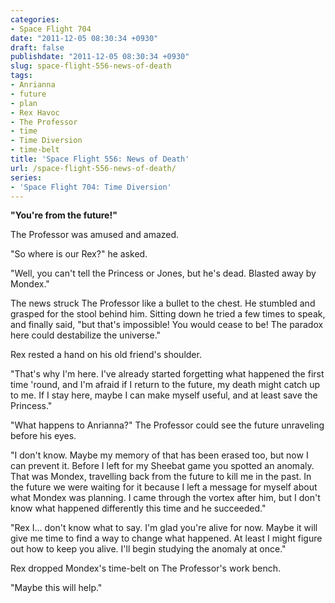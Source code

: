 ```yaml
---
categories:
- Space Flight 704
date: "2011-12-05 08:30:34 +0930"
draft: false
publishdate: "2011-12-05 08:30:34 +0930"
slug: space-flight-556-news-of-death
tags:
- Anrianna
- future
- plan
- Rex Havoc
- The Professor
- time
- Time Diversion
- time-belt
title: 'Space Flight 556: News of Death'
url: /space-flight-556-news-of-death/
series:
- 'Space Flight 704: Time Diversion'
---
```

**"You're from the future!"**

The Professor was amused and amazed.

"So where is our Rex?" he asked.

"Well, you can't tell the Princess or Jones, but he's dead. Blasted away by Mondex."

The news struck The Professor like a bullet to the chest. He stumbled and grasped for the stool behind him. Sitting down he tried a few times to speak, and finally said, "but that's impossible! You would cease to be! The paradox here could destabilize the universe."

Rex rested a hand on his old friend's shoulder.

"That's why I'm here. I've already started forgetting what happened the first time 'round, and I'm afraid if I return to the future, my death might catch up to me. If I stay here, maybe I can make myself useful, and at least save the Princess."

"What happens to Anrianna?" The Professor could see the future unraveling before his eyes.

"I don't know. Maybe my memory of that has been erased too, but now I can prevent it. Before I left for my Sheebat game you spotted an anomaly. That was Mondex, travelling back from the future to kill me in the past. In the future we were waiting for it because I left a message for myself about what Mondex was planning. I came through the vortex after him, but I don't know what happened differently this time and he succeeded."

"Rex I... don't know what to say. I'm glad you're alive for now. Maybe it will give me time to find a way to change what happened. At least I might figure out how to keep you alive. I'll begin studying the anomaly at once."

Rex dropped Mondex's time-belt on The Professor's work bench.

"Maybe this will help."
